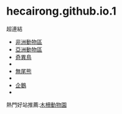 # hecairong.github.io.1
超連結
<ul type="corcle">
  <li><a href="africa.html">非洲動物區</a></li>
  <li><a href="asia.html">亞洲動物區</a></li>
  <li><a href="Hot\kiwi.html">奇異鳥</a><li>
  <li><a href="Hot\koala.html">無尾熊</a><li>
  <li><a href="Hot\penguin.html">企鵝</a><li>
</ul>
熱門好站推薦:<a href="http://www.zoo.gov.tw/">木柵動物園</a>
